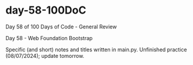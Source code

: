 # day-58-100DoC
Day 58 of 100 Days of Code - General Review

Day 58 - Web Foundation Bootstrap

Specific (and short) notes and titles written in main.py.
  Unfinished practice (08/07/2024); update tomorrow.

